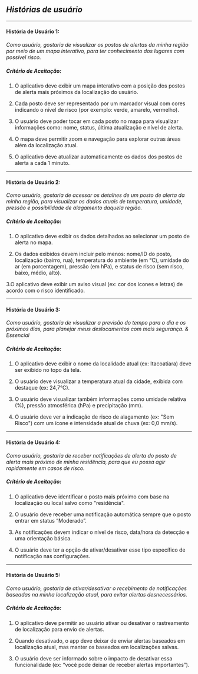 ## *Histórias de usuário*

---

#### História de Usuário 1:
 *Como usuário, gostaria de visualizar os postos de alertas da minha região por meio de um mapa interativo, para ter conhecimento dos lugares com possível risco.*

##### Critério de Aceitação:

1. O aplicativo deve exibir um mapa interativo com a posição dos postos de alerta mais próximos da localização do usuário.

2.  Cada posto deve ser representado por um marcador visual com cores indicando o nível de risco (por exemplo: verde, amarelo, vermelho).

3.  O usuário deve poder tocar em cada posto no mapa para visualizar informações como: nome, status, última atualização e nível de alerta.

4.  O mapa deve permitir zoom e navegação para explorar outras áreas além da localização atual.

5.  O aplicativo deve atualizar automaticamente os dados dos postos de alerta a cada 1 minuto.

---

#### História de Usuário 2:

*Como usuário, gostaria de acessar os detalhes de um posto de alerta da minha região, para visualizar os dados atuais de temperatura, umidade, pressão e possibilidade de alagamento daquela região.*

##### Critério de Aceitação: 
1. O aplicativo deve exibir os dados detalhados ao selecionar um posto de alerta no mapa.

2. Os dados exibidos devem incluir pelo menos: nome/ID do posto, localização (bairro, rua), temperatura do ambiente (em °C), umidade do ar (em porcentagem), pressão (em hPa), e status de risco (sem risco, baixo, médio, alto).

3.O aplicativo deve exibir um aviso visual (ex: cor dos ícones e letras) de acordo com o risco identificado.

---

#### História de Usuário 3:

*Como usuário, gostaria de visualizar a previsão do tempo para o dia e os próximos dias, para planejar meus deslocamentos com mais segurança. & Essencial*

##### Critério de Aceitação: 
1. O aplicativo deve exibir o nome da localidade atual (ex: Itacoatiara) deve ser exibido no topo da tela.

2. O usuário deve visualizar a temperatura atual da cidade, exibida com destaque (ex: 24,7°C).

3. O usuário deve visualizar também informações como umidade relativa (\%), pressão atmosférica (hPa) e precipitação (mm).

4. O usuário deve ver a indicação de risco de alagamento (ex: "Sem Risco") com um ícone e intensidade atual de chuva (ex: 0,0 mm/s).

---


#### História de Usuário 4:

*Como usuário, gostaria de receber notificações de alerta do posto de alerta mais próximo de minha residência, para que eu possa agir rapidamente em casos de risco.*

##### Critério de Aceitação:
1. O aplicativo deve identificar o posto mais próximo com base na localização ou local salvo como "residência".

2. O usuário deve receber uma notificação automática sempre que o posto entrar em status “Moderado”.

3. As notificações devem indicar o nível de risco, data/hora da detecção e uma orientação básica.

4. O usuário deve ter a opção de ativar/desativar esse tipo específico de notificação nas configurações.

---


#### História de Usuário 5:

*Como usuário, gostaria de ativar/desativar o recebimento de notificações baseadas na minha localização atual, para evitar alertas desnecessários.*

##### Critério de Aceitação:
1. O aplicativo deve permitir ao usuário ativar ou desativar o rastreamento de localização para envio de alertas.

2. Quando desativado, o app deve deixar de enviar alertas baseados em localização atual, mas manter os baseados em localizações salvas.

3. O usuário deve ser informado sobre o impacto de desativar essa funcionalidade (ex: “você pode deixar de receber alertas importantes”).
